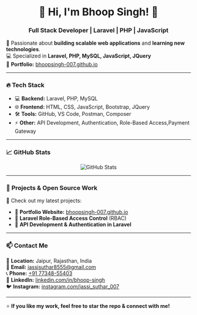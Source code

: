<h1 align="center">🚀 Hi, I'm Bhoop Singh! 👋</h1>
<h3 align="center">Full Stack Developer | Laravel | PHP | JavaScript</h3>

🌟 Passionate about **building scalable web applications** and **learning new technologies**.  
💻 Specialized in **Laravel, PHP, MySQL, JavaScript, JQuery**  
📌 **Portfolio:** [bhoopsingh-007.github.io](https://bhoopsingh-007.github.io/)  

---

### 🔥 **Tech Stack**
- 💻 **Backend:** Laravel, PHP, MySQL  
- 🌐 **Frontend:** HTML, CSS, JavaScript, Bootstrap, JQuery  
- 🛠 **Tools:** GitHub, VS Code, Postman, Composer  
- ⚡ **Other:** API Development, Authentication, Role-Based Access,Payment Gateway  

---

### 📈 **GitHub Stats**
<p align="center">
  <img src="https://github-readme-stats.vercel.app/api?username=bhoopsingh-007&show_icons=true&theme=tokyonight" alt="GitHub Stats" />
</p>

---

### 💼 **Projects & Open Source Work**
🚀 Check out my latest projects:  
- 🔗 **Portfolio Website:** [bhoopsingh-007.github.io](https://bhoopsingh-007.github.io/)  
- 🔗 **Laravel Role-Based Access Control** (RBAC)  
- 🔗 **API Development & Authentication in Laravel**  

---

### 📫 **Contact Me**
📍 **Location:** Jaipur, Rajasthan, India  
📧 **Email:** [jassisuthar8555@gmail.com](mailto:jassisuthar8555@gmail.com)  
📞 **Phone:** [+91 77348-55403](tel:+917734855403)  
💼 **LinkedIn:** [linkedin.com/in/bhoop-singh](#)  
🐦 **Instagram:** [instagram.com/jassi_suthar_007](#)  

---

⭐ **If you like my work, feel free to star the repo & connect with me!**  
